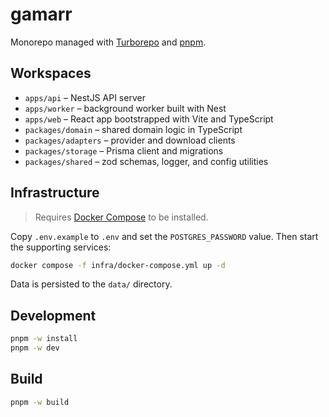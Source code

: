 # gamarr

Monorepo managed with [Turborepo](https://turbo.build/) and [pnpm](https://pnpm.io/).

## Workspaces

- `apps/api` – NestJS API server
- `apps/worker` – background worker built with Nest
- `apps/web` – React app bootstrapped with Vite and TypeScript
- `packages/domain` – shared domain logic in TypeScript
- `packages/adapters` – provider and download clients
- `packages/storage` – Prisma client and migrations
- `packages/shared` – zod schemas, logger, and config utilities

## Infrastructure

> Requires [Docker Compose](https://docs.docker.com/compose/install/) to be installed.

Copy `.env.example` to `.env` and set the `POSTGRES_PASSWORD` value. Then start the supporting services:

```bash
docker compose -f infra/docker-compose.yml up -d
```

Data is persisted to the `data/` directory.

## Development

```bash
pnpm -w install
pnpm -w dev
```

## Build

```bash
pnpm -w build
```
